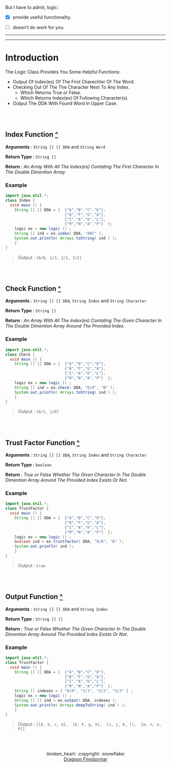 But I have to admit, logic:

- [x] provide useful functionality.
- [ ] doesn't do work for you.


___
___

# Introduction

The Logic Class Provides You Some Helpful Functions:

- Output Of Index(es) Of The First Charechter Of The Word.
- Checking Out Of The The Character Next To Any Index.
  - Which Returns True or False.
  - Which Returns Index(ex) Of Following Character(s).
- Output The DDA With Found Word In Upper Case.  

<br><br>

## Index Function [^](#introduction)

**Arguments** : `String [] [] DDA` and `String Word`

**Return Type** : `String []`

**Return** : *An Array With All The Index(es) Contating The First Character In The Double Dimention Array.*

### Example
```java
import java.util.*;
class Index {
  void main () {
    String [] [] DDA = {  {"A","B","C","D"},
                          {"B","F","G","A"},
                          {"I","A","K","L"},
                          {"M","N","A","P"}  };
    logic ex = new logic () ;
    String [] ind = ex.index( DDA, "ABC" );
    System.out.println( Arrays.toString( ind ) );
    }
}
```
> Output :  `[0/0, 1/3, 2/1, 3/2]`

<br><br>


## Check Function [^](#index-function-)

**Arguments** : `String [] [] DDA`, `String Index` and `String Character`

**Return Type** : `String []`

**Return** : *An Array With All The Index(es) Contating The Given Character In The Double Dimention Array Around The Provided Index.*

### Example
```java
import java.util.*;
class Check {
  void main () {
    String [] [] DDA = {  {"A","B","C","D"},
                          {"B","F","G","A"},
                          {"I","A","K","L"},
                          {"M","N","A","P"}  };
    logic ex = new logic () ;
    String [] ind = ex.check( DDA, "0/0", "B" );
    System.out.println( Arrays.toString( ind ) );
    }
}
```

> Output :  `[0/1, 1/0]`


<br><br>


## Trust Factor Function [^](#check-function-)

**Arguments** : `String [] [] DDA`, `String Index` and `String Character`

**Return Type** : `boolean`

**Return** : *True or False Whether The Given Character In The Double Dimention Array Around The Provided Index Exists Or Not.*

### Example
```java
import java.util.*;
class TrustFactor {
  void main () {
    String [] [] DDA = {  {"A","B","C","D"},
                          {"B","F","G","A"},
                          {"I","A","K","L"},
                          {"M","N","A","P"}  };
    logic ex = new logic () ;
    boolean ind = ex.trustfactor( DDA, "0/0", "B" );
    System.out.println( ind );
    }
}
```

> Output :  `true`


<br><br>


## Output Function [^](#trust-factor-function-)

**Arguments** : `String [] [] DDA` and `String Index` 

**Return Type** : `String [] []`

**Return** : *True or False Whether The Given Character In The Double Dimention Array Around The Provided Index Exists Or Not.*

### Example
```java
import java.util.*;
class TrustFactor {
  void main () {
    String [] [] DDA = {  {"A","B","C","D"},
                          {"B","F","G","A"},
                          {"I","A","K","L"},
                          {"M","N","A","P"}  };
    String [] indexes = { "0/0", "1/1", "2/2", "3/3" } ;                          
    logic ex = new logic () ;
    String [] [] ind = ex.output( DDA, indexes );
    System.out.println( Arrays.deepToString( ind ) );
    }
}
```

> Output :  `[[A, b, c, d], 
              [b, F, g, h], 
              [i, j, K, l], 
              [m, n, o, P]]`

<br><br>

<div align="center">
  :broken_heart: :copyright: :snowflake: 
  <br>
  <a href="http://dragoon.ooo">Dragoon Firestormar</a>
</div>
